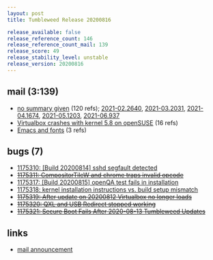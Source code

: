 ```yaml
---
layout: post
title: Tumbleweed Release 20200816

release_available: false
release_reference_count: 146
release_reference_count_mail: 139
release_score: 49
release_stability_level: unstable
release_version: 20200816
---
```


## mail (3:139)

- [no summary given](https://github.com/boombatower/tumbleweed-review/issues/10) (120 refs); [2021-02.2640](https://github.com/boombatower/tumbleweed-review/issues/10), [2021-03.2031](https://github.com/boombatower/tumbleweed-review/issues/10), [2021-04.1674](https://github.com/boombatower/tumbleweed-review/issues/10), [2021-05.1203](https://github.com/boombatower/tumbleweed-review/issues/10), [2021-06.937](https://github.com/boombatower/tumbleweed-review/issues/10)
- [Virtualbox crashes with kernel 5.8 on openSUSE](https://lists.opensuse.org/opensuse-factory/2020-08/msg00149.html) (16 refs)
- [Emacs and fonts](https://lists.opensuse.org/opensuse-factory/2020-08/msg00198.html) (3 refs)

## bugs (7)

<!--more-->

- [1175310: \[Build 20200814\] sshd segfault detected](https://bugzilla.opensuse.org/show_bug.cgi?id=1175310)
- ~~[1175311: CompositorTileW and chrome traps invalid opcode](https://bugzilla.opensuse.org/show_bug.cgi?id=1175311)~~
- [1175317: \[Build 20200815\] openQA test fails in installation](https://bugzilla.opensuse.org/show_bug.cgi?id=1175317)
- [1175318: kernel installation instructions vs. build setup mismatch](https://bugzilla.opensuse.org/show_bug.cgi?id=1175318)
- ~~[1175319: After update on 20200812 Virtualbox no longer loads](https://bugzilla.opensuse.org/show_bug.cgi?id=1175319)~~
- ~~[1175320: QXL and USB Redirect stopped working](https://bugzilla.opensuse.org/show_bug.cgi?id=1175320)~~
- ~~[1175321: Secure Boot Fails After 2020-08-13 Tumbleweed Updates](https://bugzilla.opensuse.org/show_bug.cgi?id=1175321)~~



## links

- [mail announcement](https://github.com/boombatower/tumbleweed-review/issues/10)
